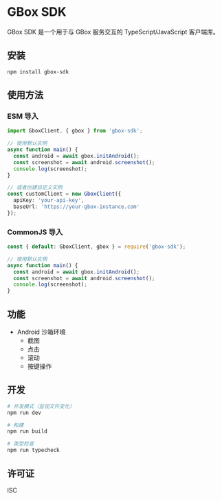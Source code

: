 # GBox SDK

GBox SDK 是一个用于与 GBox 服务交互的 TypeScript/JavaScript 客户端库。

## 安装

```bash
npm install gbox-sdk
```

## 使用方法

### ESM 导入

```typescript
import GboxClient, { gbox } from 'gbox-sdk';

// 使用默认实例
async function main() {
  const android = await gbox.initAndroid();
  const screenshot = await android.screenshot();
  console.log(screenshot);
}

// 或者创建自定义实例
const customClient = new GboxClient({
  apiKey: 'your-api-key',
  baseUrl: 'https://your-gbox-instance.com'
});
```

### CommonJS 导入

```javascript
const { default: GboxClient, gbox } = require('gbox-sdk');

// 使用默认实例
async function main() {
  const android = await gbox.initAndroid();
  const screenshot = await android.screenshot();
  console.log(screenshot);
}
```

## 功能

- Android 沙箱环境
  - 截图
  - 点击
  - 滚动
  - 按键操作

## 开发

```bash
# 开发模式（监视文件变化）
npm run dev

# 构建
npm run build

# 类型检查
npm run typecheck
```

## 许可证

ISC 